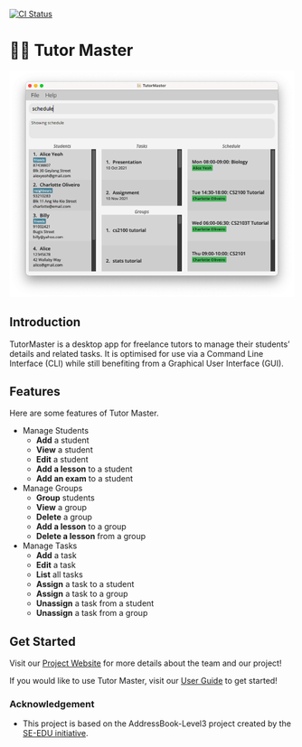 [![CI Status](https://github.com/se-edu/addressbook-level3/workflows/Java%20CI/badge.svg)](https://github.com/AY2122S1-CS2103T-W16-4/tp/actions)

# 🧑‍🏫 Tutor Master

![Ui](docs/images/Ui.png)

## Introduction
TutorMaster is a desktop app for freelance tutors to manage their students’ details and related tasks. It is optimised for use via a Command Line Interface (CLI) while still benefiting from a Graphical User Interface (GUI).

## Features
Here are some features of Tutor Master.
- Manage Students
  - **Add** a student
  - **View** a student
  - **Edit** a student
  - **Add a lesson** to a student
  - **Add an exam** to a student
- Manage Groups
  - **Group** students
  - **View** a group
  - **Delete** a group
  - **Add a lesson** to a group
  - **Delete a lesson** from a group
- Manage Tasks
  - **Add** a task
  - **Edit** a task
  - **List** all tasks
  - **Assign** a task to a student
  - **Assign** a task to a group
  - **Unassign** a task from a student
  - **Unassign** a task from a group

## Get Started

Visit our [Project Website](https://ay2122s1-cs2103t-w16-4.github.io/tp/) for more details about the team and our project!

If you would like to use Tutor Master, visit our [User Guide](https://ay2122s1-cs2103t-w16-4.github.io/tp/UserGuide.html) to get started!

### Acknowledgement
* This project is based on the AddressBook-Level3 project created by the [SE-EDU initiative](https://se-education.org).
